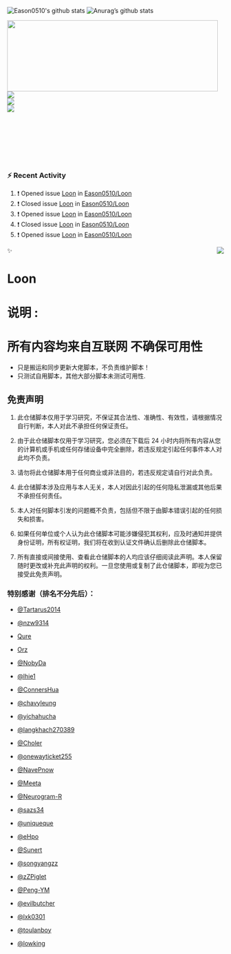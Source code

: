 ![Eason0510's github stats](https://github-readme-stats.vercel.app/api?username=Eason0510&show_icons=true&theme=vue-dark)
![Anurag’s github stats](https://github-readme-stats.vercel.app/api?username=Eason0510&show_icons=true&theme=merko)

<p>
  <img align="left" width="490" height="165" src="https://github-readme-stats.vercel.app/api?username=lowking&show_icons=true&hide_border=true&line_height=20&title_color=000000&icon_color=555&show_owner=true&text_color=777"/>
  <p>
    <a href="https://t.me/Violettoy_bot"><img src="https://img.shields.io/badge/Telegram-%2352A4DB.svg?&style=social&logo=telegram&logoColor=white" /></a>
    </br>
    <img src="https://github.com/Eason0510/Loon/workflows/Waka%20Readme/badge.svg" />
    </br>
    <img src="https://github.com/Eason0510/Loon/workflows/Activity%20Readme/badge.svg" />
  </p>
  </br>
  </br>
  </br>
  </br>
</p>
</br>

### :zap: Recent Activity

<!--START_SECTION:activity-->
1. ❗️ Opened issue [Loon](https://github.com/Eason0510/Loon) in [Eason0510/Loon](https://github.com/Eason0510/Loon)
2. ❗️ Closed issue [Loon](https://github.com/Eason0510/Loon) in [Eason0510/Loon](https://github.com/Eason0510/Loon)
3. ❗️ Opened issue [Loon](https://github.com/Eason0510/Loon) in [Eason0510/Loon](https://github.com/Eason0510/Loon)
4. ❗️ Closed issue [Loon](https://github.com/Eason0510/Loon) in [Eason0510/Loon](https://github.com/Eason0510/Loon)
5. ❗️ Opened issue [Loon](https://github.com/Eason0510/Loon) in [Eason0510/Loon](https://github.com/Eason0510/Loon)
<!--END_SECTION:activity-->

✨<img align="right" src="http://profile-counter.glitch.me/Eason0510/count.svg"/>



# Loon

# 说明 :
# 所有内容均来自互联网 不确保可用性
* 只是搬运和同步更新大佬脚本，不负责维护脚本！
* 只测试自用脚本，其他大部分脚本未测试可用性.

## 免责声明

1. 此仓储脚本仅用于学习研究，不保证其合法性、准确性、有效性，请根据情况自行判断，本人对此不承担任何保证责任。

2. 由于此仓储脚本仅用于学习研究，您必须在下载后 24 小时内将所有内容从您的计算机或手机或任何存储设备中完全删除，若违反规定引起任何事件本人对此均不负责。

3. 请勿将此仓储脚本用于任何商业或非法目的，若违反规定请自行对此负责。

4. 此仓储脚本涉及应用与本人无关，本人对因此引起的任何隐私泄漏或其他后果不承担任何责任。

5. 本人对任何脚本引发的问题概不负责，包括但不限于由脚本错误引起的任何损失和损害。

6. 如果任何单位或个人认为此仓储脚本可能涉嫌侵犯其权利，应及时通知并提供身份证明，所有权证明，我们将在收到认证文件确认后删除此仓储脚本。

7. 所有直接或间接使用、查看此仓储脚本的人均应该仔细阅读此声明。本人保留随时更改或补充此声明的权利。一旦您使用或复制了此仓储脚本，即视为您已接受此免责声明。

### 特别感谢（排名不分先后）：

* [@Tartarus2014](https://github.com/Tartarus2014)

* [@nzw9314](https://github.com/nzw9314)

* [Qure](https://github.com/Koolson/Qure)

* [Orz](https://github.com/Orz-3/mini)

* [@NobyDa](https://github.com/NobyDa)

* [@lhie1](https://github.com/lhie1)

* [@ConnersHua](https://github.com/ConnersHua)

* [@chavyleung](https://github.com/chavyleung)

* [@yichahucha](https://github.com/yichahucha)

* [@langkhach270389](https://github.com/langkhach270389)

* [@Choler](https://github.com/Choler)

* [@onewayticket255](https://github.com/onewayticket255)

* [@NavePnow](https://github.com/NavePnow)

* [@Meeta](https://github.com/MeetaGit)

* [@Neurogram-R](https://github.com/Neurogram-R)

* [@sazs34](https://github.com/sazs34)

* [@uniqueque](https://github.com/uniqueque)

* [@eHpo](https://github.com/eHpo1/Rules)

* [@Sunert](https://github.com/Sunert/Scripts)

* [@songyangzz](https://github.com/songyangzz/QuantumultX.git)

* [@zZPiglet](https://github.com/zZPiglet/Task.git)

* [@Peng-YM](https://github.com/Peng-YM/QuanX)

* [@evilbutcher](https://github.com/evilbutcher/Quantumult_X/tree/master)

* [@lxk0301](https://gitee.com/lxk0301/jd_scripts)

* [@toulanboy](https://github.com/toulanboy/scripts)

* [@lowking](https://github.com/lowking/Scripts)
